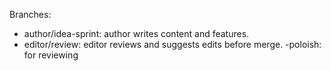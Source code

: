 Branches:
- author/idea-sprint: author writes content and features.
- editor/review: editor reviews and suggests edits before merge.
-poloish: for reviewing
